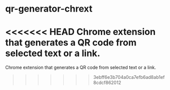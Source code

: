 qr-generator-chrext
===================

<<<<<<< HEAD
Chrome extension that generates a QR code from selected text or a link.
=======
Chrome extension that generates a QR code from selected text or a link.
>>>>>>> 3ebff6e3b704a0ca7efb6ad8ab1ef8cdcf862012
